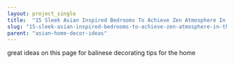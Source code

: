 ```yaml
---
layout: project_single
title:  "15 Sleek Asian Inspired Bedrooms To Achieve Zen Atmosphere In The Home"
slug: "15-sleek-asian-inspired-bedrooms-to-achieve-zen-atmosphere-in-the-home"
parent: "asian-home-decor-ideas"
---
```

great ideas on this page for balinese decorating tips for the home